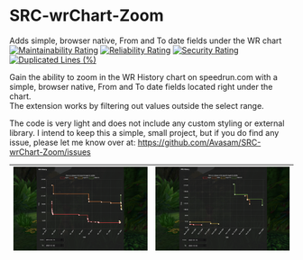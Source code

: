 # SRC-wrChart-Zoom
Adds simple, browser native, From and To date fields under the WR chart  
[![Maintainability Rating](https://sonarcloud.io/api/project_badges/measure?project=Avasam_SRC-wrChart-Zoom&metric=sqale_rating)](https://sonarcloud.io/dashboard?id=Avasam_SRC-wrChart-Zoom)
[![Reliability Rating](https://sonarcloud.io/api/project_badges/measure?project=Avasam_SRC-wrChart-Zoom&metric=reliability_rating)](https://sonarcloud.io/dashboard?id=Avasam_SRC-wrChart-Zoom)
[![Security Rating](https://sonarcloud.io/api/project_badges/measure?project=Avasam_SRC-wrChart-Zoom&metric=security_rating)](https://sonarcloud.io/dashboard?id=Avasam_SRC-wrChart-Zoom)
[![Duplicated Lines (%)](https://sonarcloud.io/api/project_badges/measure?project=Avasam_SRC-wrChart-Zoom&metric=duplicated_lines_density)](https://sonarcloud.io/dashboard?id=Avasam_SRC-wrChart-Zoom)

Gain the ability to zoom  in the WR History chart on speedrun.com with a simple, browser native, From and To date fields located right under the chart.  
The extension works by filtering out values outside the select range.  

The code is very light and does not include any custom styling or external library. I intend to keep this a simple, small project, but if you do find any issue, please let me know over at: https://github.com/Avasam/SRC-wrChart-Zoom/issues  

|![Example1-No-Filtering.png](Example1-No-Filtering.png)|![Example2-With-Filtering.png](Example2-With-Filtering.png)|
|-|-|

